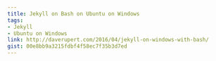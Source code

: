 ```yaml
---
title: Jekyll on Bash on Ubuntu on Windows
tags:
- Jekyll
- Ubuntu on Windows
link: http://daverupert.com/2016/04/jekyll-on-windows-with-bash/
gist: 00e8bb9a3215fdbf4f58ec7f35b3d7ed
---
```

